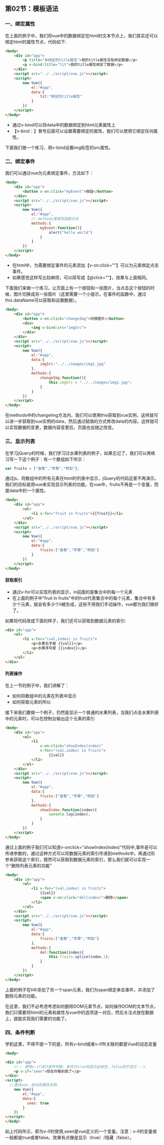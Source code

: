 ## 第02节：模板语法

### 一、绑定属性

在上面的例子中，我们将vue中的数据绑定在html的文本节点上，我们其实还可以绑定html的属性节点，代码如下:
``` html
<body>
    <div id="app">
        <p title="未绑定的title属性">我的title属性没有绑定数据</p>
        <p v-bind:title="tit">我的title属性绑定了数据</p>
    </div>
    <script src="../../script/vue.js"></script>
    <script>
        new Vue({
            el:"#app",
            data:{
                tit:"绑定的title属性"
            }
        })
    </script>
</body>
```

* 通过v-bind可以将data中的数据绑定到html元素属性上
* 【v-bind：】冒号后面可以设置需要绑定的属性，我们可以使用它绑定任何属性。

下面我们做一个练习，用v-bind设置img标签的src属性。

### 二、绑定事件

我们可以通过vue为元素绑定事件，方法如下：
``` html
<body>
    <div id="app">
        <button v-on:click="myEvent">按钮</button>
    </div>
    <script src="../../script/vue.js"></script>
    <script>
        new Vue({
            el:"#app",
            // methods里面写函数方法
            methods:{
                myEvent:function(){
                    alert("hello world")
                }
            }
        })
    </script>
</body>
```

* 在html中，为需要绑定事件的元素添加【v-on:click=""】可以为元素绑定点击事件。
* 如果感觉这样写比较麻烦，可以简写成【@click=""】，效果与上面相同。

下面我们来做一个练习，让页面上有一个按钮和一张图片，当点击这个按钮的时候，图片切换成另一张图片（这里需要一个小提示，在事件的函数中，通过this.dataName可以获取和设置数据）。

``` html
<body>
	<div id="app">
		<button v-on:click="changeImg">切换图片</button>
		<div>
			<img v-bind:src="imgSrc">
		</div>
	</div>
	<script src="../../script/vue.js"></script>
	<script>
		new Vue({
			el:"#app",
			data:{
				imgSrc:"../../images/img1.jpg"
			},
			methods:{
				changeImg:function(){
					this.imgSrc = "../../images/img2.jpg";
				}
			}
		})
	</script>
</body>
```

在methods中的changeImg方法内，我们可以使用this获取到vue实例，这样就可以进一步获取到vue实例的data，然后通过赋值的方式修改data的内容。这样就可以实现数据的变更，数据内容变更后，页面也会随之改变。


### 三、显示列表

在学习jQuery的时候，我们学习过水果列表的例子，如果忘记了，我们可以再练习写一下这个例子：有一个数组如下所示：

``` js
var fruits = ["香蕉","苹果","鸭梨"];
```

通过js，将数组中的所有元素在html的列表中显示，jQuery的代码这里不再演示。我们的目标是用vue来实现显示列表的功能，在vue中，fruits不再是一个变量，而是data中的一个属性。

``` html
<body>
    <div id="app">
        <ul>
            <li v-for="fruit in fruits">{{fruit}}</li>
        </ul>
    </div>
    <script src="../../script/vue.js"></script>
    <script>
        new Vue({
            el:"#app",
            data:{
                fruits:["香蕉","苹果","鸭梨"]
            }
        })
    </script>
</body>
```

#### 获取索引

* 通过v-for可以实现列表的显示，in前面的是集合中的每一个元素
* 在上面的例子中"fruit in fruits"中的fruit代表集合中的每个元素，集合中有多少个元素，就会有多少个li被生成，这些不用我们手动操作，vue都为我们做好了。

如果将代码改成下面的样子，我们还可以获取到数据元素的索引:
``` html
<div id="app">
    <ul>
        <li v-for="(val,index) in fruits">
            <p>水果名字是 {{val}}</p>
            <p>水果序号是 {{index}}</p>
        </li>
    </ul>
</div>
```

#### 列表操作

在上一节的例子中，我们讲解了：

* 如何将数组中的元素在列表中显示
* 如何获取元素的所以

接下来我们要做一个例子，仍然是显示一个普通的水果列表，当我们点击水果列表中的元素时，可以在控制台输出这个元素的索引
``` html
<body>
    <div id="app">
        <ul>
            <li 
                v-on:click="showIndex(index)" 
                v-for="(val,index) in fruits">
                    {{val}}
            </li>
        </ul>
    </div>
    <script src="../../script/vue.js"></script>
    <script>
        new Vue({
            el:"#app",
            data:{
                fruits:["香蕉","苹果","鸭梨"]
            },
            methods:{
                showIndex:function(index){
                    console.log(index);
                }   
            }
        })
    </script>
</body>
```

通过上面的例子我们可以知道v-onclick="showIndex(index)"代码中,事件是可以传递参数的，通过这种方式可以将数据元素的索引传递到methods中，再通过形参来获取这个索引，既然可以获取到数据元素的索引，那么我们就可以实现一个“删除列表元素的功能”
``` html
<body>
    <div id="app">
        <ul>
            <li v-for="(val,index) in fruits">
                {{val}}
                <span v-on:click="del(index)">删除</span>
            </li>
        </ul>
    </div>
    <script src="../../script/vue.js"></script>
    <script>
        new Vue({
            el:"#app",
            data:{
                fruits:["香蕉","苹果","鸭梨"]
            },
            methods:{
                del:function(index){
                    this.fruits.splice(index,1);
                }   
            }
        })
    </script>
</body>
```

上面的例子在li中添加了另一个span元素，我们为span绑定单击事件，并添加了删除元素的功能。

在这里，我们不必考虑考虑如何删除DOM元素节点，如何操作DOM的文本节点，我们只需要将html的元素和属性与vue中的选项逐一对应，然后关注点放在数据上，就能实现我们需要的功能了。

### 四、条件判断
学到这里，不得不提一下的是，所有v-bind或者v-if所关联的都是Vue的动态变量
``` html
<body>

<div id="app">
    <!-- 使用v-if进行条件判断，条件为true则显示此标签，false则不显示 -->
    <p v-if="seen">现在你看到我了</p>
</div>
<script>
  //激活vue，给动态属性复制
    new Vue({
        el:"#app",
        data:{
          seen: true
        }
    })
</script>
</body>
```
如上代码所示，即为v-if的使用,seen是vue定义的一个变量。注意：v-if的变量值一般都是true或者false。效果有点像是显示（true）/隐藏（false）。

